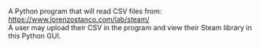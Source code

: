 A Python program that will read CSV files from: https://www.lorenzostanco.com/lab/steam/ <br />
A user may upload their CSV in the program and view their Steam library in this Python GUI.
